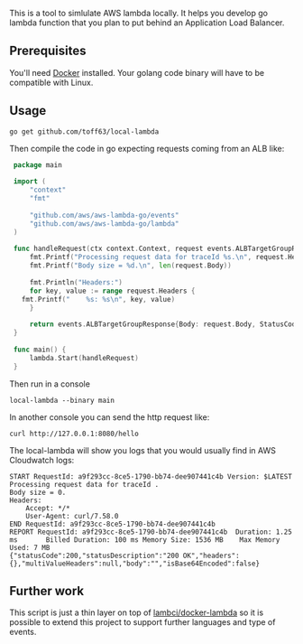 This is a tool to simlulate AWS lambda locally. It helps you develop go lambda function that you plan to put behind an Application Load Balancer.

## Prerequisites

You'll need [Docker](https://docs.docker.com/install/#supported-platforms) installed. Your golang code binary will have to be compatible with Linux.

## Usage

```
go get github.com/toff63/local-lambda
```

Then compile the code in go expecting requests coming from an ALB like:

```go
 package main
    
 import (
     "context"
     "fmt"
    
     "github.com/aws/aws-lambda-go/events"
     "github.com/aws/aws-lambda-go/lambda"
 )
    
 func handleRequest(ctx context.Context, request events.ALBTargetGroupRequest) (events.ALBTargetGroupResponse, error) {
     fmt.Printf("Processing request data for traceId %s.\n", request.Headers["x-amzn-trace-id"])
     fmt.Printf("Body size = %d.\n", len(request.Body))
    
     fmt.Println("Headers:")
     for key, value := range request.Headers {
   fmt.Printf("    %s: %s\n", key, value)
     }
    
     return events.ALBTargetGroupResponse{Body: request.Body, StatusCode: 200, StatusDescription: "200 OK", IsBase64Encoded: false, Headers: map[string]string{}}, nil
 }
    
 func main() {
     lambda.Start(handleRequest)
 } 
```

Then run in a console
```
local-lambda --binary main
```

In another console you can send the http request like:
```
curl http://127.0.0.1:8080/hello
```

The local-lambda will show you logs that you would usually find in AWS Cloudwatch logs:
```
START RequestId: a9f293cc-8ce5-1790-bb74-dee907441c4b Version: $LATEST
Processing request data for traceId .
Body size = 0.
Headers:
    Accept: */*
    User-Agent: curl/7.58.0
END RequestId: a9f293cc-8ce5-1790-bb74-dee907441c4b
REPORT RequestId: a9f293cc-8ce5-1790-bb74-dee907441c4b  Duration: 1.25 ms       Billed Duration: 100 ms Memory Size: 1536 MB    Max Memory Used: 7 MB
{"statusCode":200,"statusDescription":"200 OK","headers":{},"multiValueHeaders":null,"body":"","isBase64Encoded":false}
```

## Further work

This script is just a thin layer on top of [lambci/docker-lambda](https://github.com/lambci/docker-lambda) so it is possible to extend this project to support further languages and type of events.
